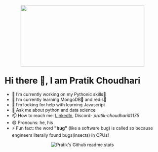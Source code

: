 <h1><p align="center"><img src=https://media.giphy.com/media/26FKVpDa0ZSfLELuM/source.gif width="400" height="200"></p>Hi there 👋, I am Pratik Choudhari</h1>

- 🔭 I’m currently working on my Pythonic skills🐍
- 🌱 I’m currently learning MongoDB🥬 and redis💽
- 🤔 I’m looking for help with learning Javascript
- 💬 Ask me about python and data science
- 📫 How to reach me: [LinkedIn](https://www.linkedin.com/in/pratik-choudhari/), Discord- *pratik-choudhari#1175*
- 😄 Pronouns: he, his
- ⚡ Fun fact: the word __"bug"__ (like a software bug) is called so because engineers literally found bugs(insects) in CPUs!

<p align="center"><img src="https://github-readme-stats.vercel.app/api?username=pratik-choudhari" alt="Pratik's Github readme stats"></p>
<!--- 👯 I’m looking to collaborate on --->
